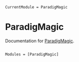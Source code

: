 ```@meta
CurrentModule = ParadigMagic
```

# ParadigMagic

Documentation for [ParadigMagic](https://github.com/alex-raw/ParadigMagic.jl).

```@index
```

```@autodocs
Modules = [ParadigMagic]
```
